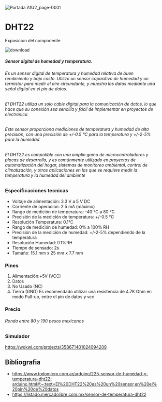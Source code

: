 ![Portada A1U2_page-0001](https://user-images.githubusercontent.com/124212032/224834301-c1836756-bda0-41b4-a031-e47e558be247.jpg)

# DHT22
Exposicion del componente

![download](https://user-images.githubusercontent.com/124212032/224832891-0496af79-1fe6-4fcc-b9f1-02ca9c6fd026.jpg)

##### Sensor digital de humedad y temperatura.

###### Es un sensor digital de temperatura y humedad relativa de buen rendimiento y bajo costo. Utiliza un sensor capacitivo de humedad y un termistor para medir el aire circundante, y muestra los datos mediante una señal digital en el pin de datos.

###### El DHT22 utiliza un solo cable digital para la comunicación de datos, lo que hace que su conexión sea sencilla y fácil de implementar en proyectos de electrónica.
###### Este sensor proporciona mediciones de temperatura y humedad de alta precisión, con una precisión de +/-0.5 °C para la temperatura y +/-2-5% para la humedad.

###### El DHT22 es compatible con una amplia gama de microcontroladores y placas de desarrollo, y es comúnmente utilizado en proyectos de automatización del hogar, sistemas de monitoreo ambiental, control de climatización, y otras aplicaciones en las que se requiere medir la temperatura y la humedad del ambiente

### Especificaciones tecnicas 

* Voltaje de alimentación: 3.3 V a 5 V DC
* Corriente de operación: 2.5 mA (máximo)
* Rango de medición de temperatura: -40 °C a 80 °C
* Precisión de la medición de temperatura: +/-0.5 °C
* Resolución Temperatura: 0.1°C
* Rango de medición de humedad: 0% a 100% RH
* Precisión de la medición de humedad: +/-2-5% dependiendo de la temperatura
* Resolución Humedad: 0.1%RH
* Tiempo de sensado: 2s
* Tamaño: 15.1 mm x 25 mm x 7.7 mm

### Pines
1. Alimentación:+5V (VCC)
2. Datos
3. No Usado (NC)
4. Tierra (GND)
Es recomendado utilizar una resistencia de 4.7K Ohm en modo Pull-up, entre el pin de datos y vcc

### Precio
###### Ronda entre 80 y 190 pesos mexicanos 

### Simulador
https://wokwi.com/projects/358671401024094209

## Bibliografia
* https://www.todomicro.com.ar/arduino/225-sensor-de-humedad-y-temperatura-dht22-arduino.html#:~:text=El%20DHT22%20es%20un%20sensor,en%20el%20pin%20de%20datos
* https://listado.mercadolibre.com.mx/sensor-de-temperatura-dht22
